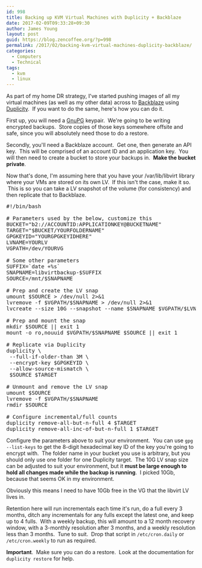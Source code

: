 ```yaml
---
id: 998
title: Backing up KVM Virtual Machines with Duplicity + Backblaze
date: 2017-02-09T09:33:28+09:30
author: James Young
layout: post
guid: https://blog.zencoffee.org/?p=998
permalink: /2017/02/backing-kvm-virtual-machines-duplicity-backblaze/
categories:
  - Computers
  - Technical
tags:
  - kvm
  - linux
---
```

As part of my home DR strategy, I've started pushing images of all my virtual machines (as well as my other data) across to [Backblaze](https://www.backblaze.com/) using [Duplicity](http://duplicity.nongnu.org/).  If you want to do the same, here's how you can do it.

First up, you will need a [GnuPG](https://www.gnupg.org/) keypair.  We're going to be writing encrypted backups.  Store copies of those keys somewhere offsite and safe, since you will absolutely need those to do a restore.

Secondly, you'll need a Backblaze account.  Get one, then generate an API key.  This will be comprised of an account ID and an application key.  You will then need to create a bucket to store your backups in.  **Make the bucket private**.

Now that's done, I'm assuming here that you have your /var/lib/libvirt library where your VMs are stored on its own LV.  If this isn't the case, make it so.  This is so you can take a LV snapshot of the volume (for consistency) and then replicate that to Backblaze.

<pre>#!/bin/bash

# Parameters used by the below, customize this
BUCKET="b2://ACCOUNTID:APPLICATIONKEY@BUCKETNAME"
TARGET="$BUCKET/YOURFOLDERNAME"
GPGKEYID="YOURGPGKEYIDHERE"
LVNAME=YOURLV
VGPATH=/dev/YOURVG

# Some other parameters
SUFFIX=`date +%s`
SNAPNAME=libvirtbackup-$SUFFIX
SOURCE=/mnt/$SNAPNAME

# Prep and create the LV snap
umount $SOURCE &gt; /dev/null 2&gt;&1
lvremove -f $VGPATH/$SNAPNAME &gt; /dev/null 2&gt;&1
lvcreate --size 10G --snapshot --name $SNAPNAME $VGPATH/$LVNAME || exit 1

# Prep and mount the snap
mkdir $SOURCE || exit 1
mount -o ro,nouuid $VGPATH/$SNAPNAME $SOURCE || exit 1

# Replicate via Duplicity
duplicity \
 --full-if-older-than 3M \
 --encrypt-key $GPGKEYID \
 --allow-source-mismatch \
 $SOURCE $TARGET

# Unmount and remove the LV snap
umount $SOURCE
lvremove -f $VGPATH/$SNAPNAME
rmdir $SOURCE

# Configure incremental/full counts
duplicity remove-all-but-n-full 4 $TARGET
duplicity remove-all-inc-of-but-n-full 1 $TARGET</pre>

Configure the parameters above to suit your environment.  You can use `gpg --list-keys` to get the 8-digit hexadecimal key ID of the key you're going to encrypt with.  The folder name in your bucket you use is arbitrary, but you should only use one folder for one Duplicity target.  The 10G LV snap size can be adjusted to suit your environment, but it **must be large enough to hold all changes made while the backup is running**.  I picked 10Gb, because that seems OK in my environment.

Obviously this means I need to have 10Gb free in the VG that the libvirt LV lives in.

Retention here will run incrementals each time it's run, do a full every 3 months, ditch any incrementals for any fulls except the latest one, and keep up to 4 fulls.  With a weekly backup, this will amount to a 12 month recovery window, with a 3-monthly resolution after 3 months, and a weekly resolution less than 3 months.  Tune to suit.  Drop that script in `/etc/cron.daily` or `/etc/cron.weekly` to run as required.

**Important**.  Make sure you can do a restore.  Look at the documentation for `duplicity restore` for help.